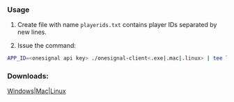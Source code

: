 ### Usage

1. Create file with name `playerids.txt` contains player IDs separated by new lines.

2. Issue the command:
```bash
APP_ID=<onesignal api key> ./onesignal-client<.exe|.mac|.linux> | tee log.txt
```

### Downloads:
[Windows](https://github.com/mhewedy/onesignal-client/releases/download/v2.0/onesignal-client.exe)|[Mac](https://github.com/mhewedy/onesignal-client/releases/download/v2.0/onesignal-client.mac)|[Linux](https://github.com/mhewedy/onesignal-client/releases/download/v2.0/onesignal-client.linux)
